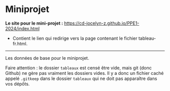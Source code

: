 # Miniprojet

**Le site pour le mini-projet :**
https://cd-jocelyn-z.github.io/PPE1-2024/index.html
- Contient le lien qui redirige vers la page contenant le fichier tableau-fr.html.
- --

Les données de base pour le miniprojet.

Faire attention : le dossier `tableaux` est censé être vide, mais git (donc
Github) ne gère pas vraiment les dossiers vides. Il y a donc un fichier caché
appelé `.gitkeep` dans le dossier `tableaux` qui ne doit pas apparaître dans vos
dépôts.
